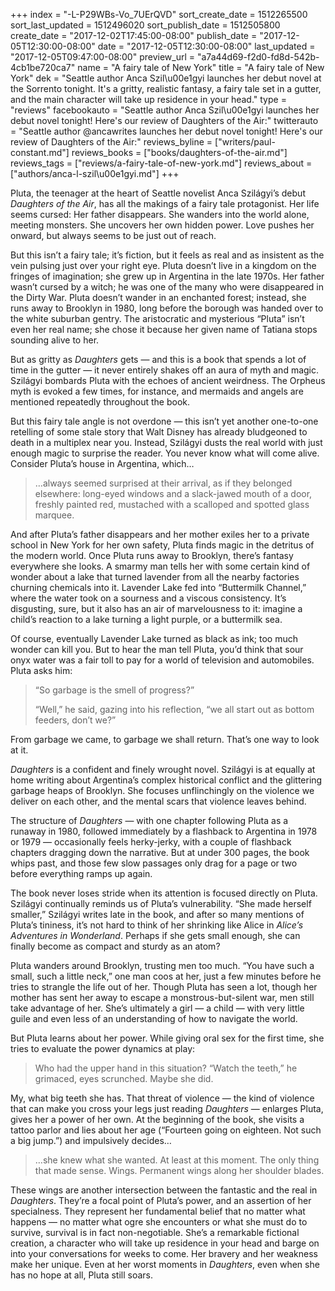 +++
index = "-L-P29WBs-Vo_7UErQVD"
sort_create_date = 1512265500
sort_last_updated = 1512496020
sort_publish_date = 1512505800
create_date = "2017-12-02T17:45:00-08:00"
publish_date = "2017-12-05T12:30:00-08:00"
date = "2017-12-05T12:30:00-08:00"
last_updated = "2017-12-05T09:47:00-08:00"
preview_url = "a7a44d69-f2d0-fd8d-542b-4cb1be720ca7"
name = "A fairy tale of New York"
title = "A fairy tale of New York"
dek = "Seattle author Anca Szil\u00e1gyi launches her debut novel at the Sorrento tonight. It's a gritty, realistic fantasy, a fairy tale set in a gutter, and the main character will take up residence in your head."
type = "reviews"
facebookauto = "Seattle author Anca Szil\u00e1gyi launches her debut novel tonight! Here's our review of Daughters of the Air:"
twitterauto = "Seattle author @ancawrites launches her debut novel tonight! Here's our review of Daughters of the Air:"
reviews_byline = ["writers/paul-constant.md"]
reviews_books = ["books/daughters-of-the-air.md"]
reviews_tags = ["reviews/a-fairy-tale-of-new-york.md"]
reviews_about = ["authors/anca-l-szil\u00e1gyi.md"]
+++

Pluta, the teenager at the heart of Seattle novelist Anca Szilágyi’s debut *Daughters of the Air*, has all the makings of a fairy tale protagonist. Her life seems cursed: Her father disappears. She wanders into the world alone, meeting monsters. She uncovers her own hidden power. Love pushes her onward, but always seems to be just out of reach.

But this isn’t a fairy tale; it’s fiction, but it feels as real and as insistent as the vein pulsing just over your right eye. Pluta doesn’t live in a kingdom on the fringes of imagination; she grew up in Argentina in the late 1970s. Her father wasn’t cursed by a witch; he was one of the many who were disappeared in the Dirty War. Pluta doesn’t wander in an enchanted forest; instead, she runs away to Brooklyn in 1980, long before the borough was handed over to the white suburban gentry. The aristocratic and mysterious “Pluta” isn’t even her real name; she chose it because her given name of Tatiana stops sounding alive to her.

But as gritty as *Daughters* gets — and this is a book that spends a lot of time in the gutter — it never entirely shakes off an aura of myth and magic. Szilágyi bombards Pluta with the echoes of ancient weirdness. The Orpheus myth is evoked a few times, for instance, and mermaids and angels are mentioned repeatedly throughout the book. 

But this fairy tale angle is not overdone — this isn’t yet another one-to-one retelling of some stale story that Walt Disney has already bludgeoned to death in a multiplex near you. Instead, Szilágyi dusts the real world with just enough magic to surprise the reader. You never know what will come alive. Consider Pluta’s house in Argentina, which…

<blockquote>…always seemed surprised at their arrival, as if they belonged elsewhere: long-eyed windows and a slack-jawed mouth of a door, freshly painted red, mustached with a scalloped and spotted glass marquee.</blockquote>

And after Pluta’s father disappears and her mother exiles her to a private school in New York for her own safety, Pluta finds magic in the detritus of the modern world. Once Pluta runs away to Brooklyn, there’s fantasy everywhere she looks. A smarmy man tells her with some certain kind of wonder about a lake that turned lavender from all the nearby factories churning chemicals into it. Lavender Lake fed into “Buttermilk Channel,” where the water took on a sourness and a viscous consistency. It’s disgusting, sure, but it also has an air of marvelousness to it: imagine a child’s reaction to a lake turning a light purple, or a buttermilk sea.

Of course, eventually Lavender Lake turned as black as ink; too much wonder can kill you. But to hear the man tell Pluta, you’d think that sour onyx water was a fair toll to pay for a world of television and automobiles. Pluta asks him:

<blockquote><p>“So garbage is the smell of progress?”</p>
<p>“Well,” he said, gazing into his reflection, “we all start out as bottom feeders, don’t we?”</p></blockquote>

From garbage we came, to garbage we shall return. That’s one way to look at it.

*Daughters* is a confident and finely wrought novel. Szilágyi is at equally at home writing about Argentina’s complex historical conflict and the glittering garbage heaps of Brooklyn. She focuses unflinchingly on the violence we deliver on each other, and the mental scars that violence leaves behind. 

The structure of *Daughters* — with one chapter following Pluta as a runaway in 1980, followed immediately by a flashback to Argentina in 1978 or 1979 — occasionally feels herky-jerky, with a couple of flashback chapters dragging down the narrative. But at under 300 pages, the book whips past, and those few slow passages only drag for a page or two before everything ramps up again. 

The book never loses stride when its attention is focused directly on Pluta. Szilágyi continually reminds us of Pluta’s vulnerability. “She made herself smaller,” Szilágyi writes late in the book, and after so many mentions of Pluta’s tininess, it’s not hard to think of her shrinking like Alice in *Alice’s Adventures in Wonderland*.  Perhaps if she gets small enough, she can finally become as compact and sturdy as an atom?

Pluta wanders around Brooklyn, trusting men too much. “You have such a small, such a little neck,” one man coos at her, just a few minutes before he tries to strangle the life out of her. Though Pluta has seen a lot, though her mother has sent her away to escape a monstrous-but-silent war, men still take advantage of her. She’s ultimately a girl — a child — with very little guile and even less of an understanding of how to navigate the world.

But Pluta learns about her power. While giving oral sex for the first time, she tries to evaluate the power dynamics at play:

<blockquote>Who had the upper hand in this situation? “Watch the teeth,” he grimaced, eyes scrunched. Maybe she did.</blockquote>

My, what big teeth she has. That threat of violence — the kind of violence that can make you cross your legs just reading *Daughters* — enlarges Pluta, gives her a power of her own. At the beginning of the book, she visits a tattoo parlor and lies about her age (“Fourteen going on eighteen. Not such a big jump.”) and impulsively decides…

<blockquote>…she knew what she wanted. At least at this moment. The only thing that made sense. Wings. Permanent wings along her shoulder blades.</blockquote>

These wings are another intersection between the fantastic and the real in *Daughters*. They’re a focal point of Pluta’s power, and an assertion of her specialness. They represent her fundamental belief that no matter what happens — no matter what ogre she encounters or what she must do to survive, survival is in fact non-negotiable. She’s a remarkable fictional creation, a character who will take up residence in your head and barge on into your conversations for weeks to come. Her bravery and her weakness make her unique. Even at her worst moments in *Daughters*, even when she has no hope at all, Pluta still soars.
